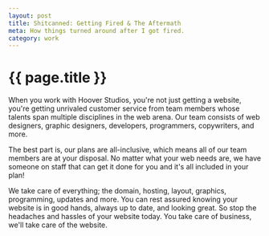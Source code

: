 ```yaml
---
layout: post
title: Shitcanned: Getting Fired & The Aftermath
meta: How things turned around after I got fired.
category: work
---
```


# {{ page.title }}

When you work with Hoover Studios, you're not just getting a website, you're getting unrivaled customer service from team members whose talents span multiple disciplines in the web arena. Our team consists of web designers, graphic designers, developers, programmers, copywriters, and more.

The best part is, our plans are all-inclusive, which means all of our team members are at your disposal. No matter what your web needs are, we have someone on staff that can get it done for you and it's all included in your plan!

We take care of everything; the domain, hosting, layout, graphics, programming, updates and more. You can rest assured knowing your website is in good hands, always up to date, and looking great. So stop the headaches and hassles of your website today. You take care of business, we'll take care of the website.